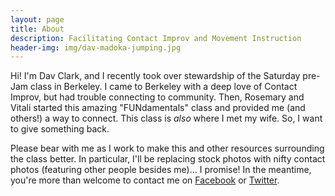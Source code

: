 ```yaml
---
layout: page
title: About
description: Facilitating Contact Improv and Movement Instruction
header-img: img/dav-madoka-jumping.jpg
---
```


Hi! I'm Dav Clark, and I recently took over stewardship of the Saturday pre-Jam
class in Berkeley. I came to Berkeley with a deep love of Contact Improv, but
had trouble connecting to community. Then, Rosemary and Vitali started this
amazing "FUNdamentals" class and provided me (and others!) a way to connect.
This class is *also* where I met my wife. So, I want to give something back.

Please bear with me as I work to make this and other resources surrounding the
class better. In particular, I'll be replacing stock photos with nifty contact
photos (featuring other people besides me)... I promise! In the meantime, you're
more than welcome to contact me on [Facebook](http://www.facebook.com/davclark)
or [Twitter](https://twitter.com/davclark).
